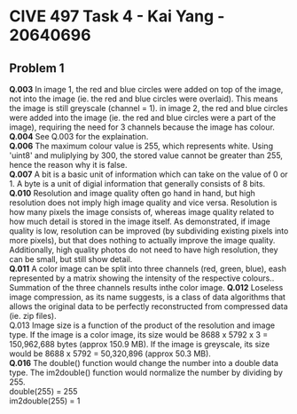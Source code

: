 # CIVE 497 Task 4 - Kai Yang - 20640696

## Problem 1

**Q.003** In image 1, the red and blue circles were added on top of the image, not into the image (ie. the red and blue circles were overlaid). This means the image is still greyscale (channel = 1). in image 2, the red and blue circles were added into the image (ie. the red and blue circles were a part of the image), requiring the need for 3 channels because the image has colour.  
**Q.004** See Q.003 for the explaination.  
**Q.006** The maximum colour value is 255, which represents white. Using 'uint8' and muliplying by 300, the stored value cannot be greater than 255, hence the reason why it is false.  
**Q.007** A bit is a basic unit of information which can take on the value of 0 or 1. A byte is a unit of digial information that generally consists of 8 bits.  
**Q.010** Resolution and image quality often go hand in hand, but high resolution does not imply high image quality and vice versa. Resolution is how many pixels the image consists of, whereas image quality related to how much detail is stored in the image itself. As demonstrated, if image quality is low, resolution can be improved (by subdividing existing pixels into more pixels), but that does nothing to actually improve the image quality. Additionally, high quality photos do not need to have high resolution, they can be small, but still show detail.  
**Q.011** A color image can be split into three channels (red, green, blue), eash represented by a matrix showing the intensity of the respective colours.. Summation of the three channels results inthe color image.
**Q.012** Loseless image compression, as its name suggests, is a class of data algorithms that allows the original data to be perfectly reconstructed from compressed data (ie. zip files).  
Q.013 Image size is a function of the product of the resolution and image type. If the image is a color image, its size would be 8688 x 5792 x 3 = 150,962,688 bytes (approx 150.9 MB). If the image is greyscale, its size would be 8688 x 5792 = 50,320,896 (approx 50.3 MB).  
**Q.016** The double() function would change the number into a double data type. The im2double() function would normalize the number by dividing by 255.  
double(255) = 255  
im2double(255) = 1
